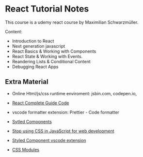 # React Tutorial Notes

This course is a udemy react course by Maximilian Schwarzmüller.

Content:

- Introduction to React
- Next generation javascript
- React Basics & Working with Components
- React State & Working with Events.
- Reandering Lists & Conditional Content
- Debugging React Apps

## Extra Material

- Online Html/js/css runtime enviroment: jsbin.com, codepen.io,
- [React Complete Guide Code](https://github.com/academind/react-complete-guide-code/tree/03-react-basics-working-with-components/code)

- vscode formatter extension: Prettier - Code formatter
- [Sytled Components](https://styled-components.com/)
- [Stop using CSS in JavaScript for web development](https://gajus.medium.com/stop-using-css-in-javascript-for-web-development-fa32fb873dcc)
- [Styled Component vscode extension](https://marketplace.visualstudio.com/items?itemName=jpoissonnier.vscode-styled-components)
- [CSS Modules](https://create-react-app.dev/docs/adding-a-css-modules-stylesheet/)